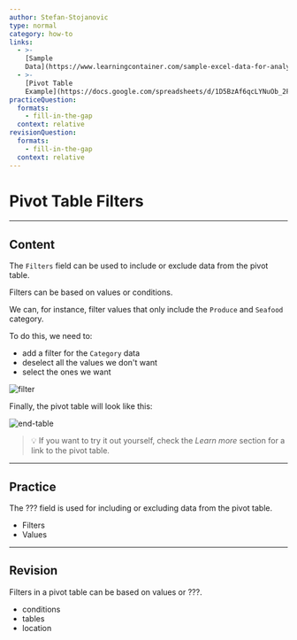 ```yaml
---
author: Stefan-Stojanovic
type: normal
category: how-to
links:
  - >-
    [Sample
    Data](https://www.learningcontainer.com/sample-excel-data-for-analysis#Sample_Xlsx_file_download-2){website}
  - >-
    [Pivot Table
    Example](https://docs.google.com/spreadsheets/d/1D5BzAf6qcLYNuOb_2FOLhFUJ-Jx4oGr6jxbwQl2WW68/edit?usp=sharing){website}
practiceQuestion:
  formats:
    - fill-in-the-gap
  context: relative
revisionQuestion:
  formats:
    - fill-in-the-gap
  context: relative
---
```


# Pivot Table Filters


---

## Content

The `Filters` field can be used to include or exclude data from the pivot table. 

Filters can be based on values or conditions.

We can, for instance, filter values that only include the `Produce` and `Seafood` category.

To do this, we need to:

- add a filter for the `Category` data
- deselect all the values we don't want
- select the ones we want

![filter](https://img.enkipro.com/b789271fd39e28c38e0e8a8dade37a14.png)

Finally, the pivot table will look like this:

![end-table](https://img.enkipro.com/c9149f996529e023f916ec9f0f9c2dc4.png)

> 💡 If you want to try it out yourself, check the *Learn more* section for a link to the pivot table.


---

## Practice

The ??? field is used for including or excluding data from the pivot table.

- Filters
- Values


---

## Revision

Filters in a pivot table can be based on values or ???.

- conditions
- tables
- location
